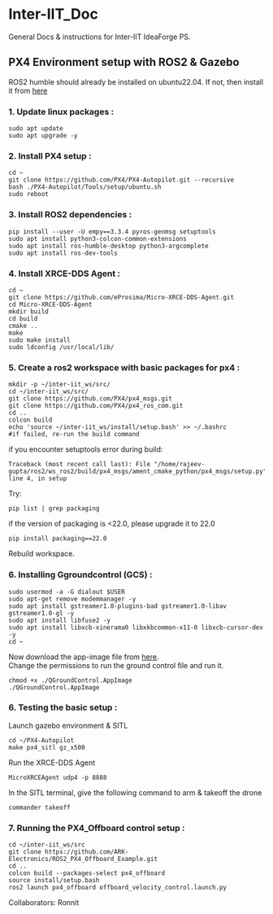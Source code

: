 # Inter-IIT_Doc
General Docs &amp; instructions for Inter-IIT IdeaForge PS.

## PX4 Environment setup with ROS2 & Gazebo
ROS2 humble should already be installed on ubuntu22.04. If not, then install it from [here](https://docs.ros.org/en/humble/Installation/Ubuntu-Install-Debs.html)
### 1. Update linux packages :
```
sudo apt update
sudo apt upgrade -y
```
### 2. Install PX4 setup :
```
cd ~
git clone https://github.com/PX4/PX4-Autopilot.git --recursive
bash ./PX4-Autopilot/Tools/setup/ubuntu.sh
sudo reboot
```

### 3. Install ROS2 dependencies :
```
pip install --user -U empy==3.3.4 pyros-genmsg setuptools
sudo apt install python3-colcon-common-extensions
sudo apt install ros-humble-desktop python3-argcomplete
sudo apt install ros-dev-tools
```

### 4. Install XRCE-DDS Agent :
```
cd ~
git clone https://github.com/eProsima/Micro-XRCE-DDS-Agent.git
cd Micro-XRCE-DDS-Agent
mkdir build
cd build
cmake ..
make
sudo make install
sudo ldconfig /usr/local/lib/
```

### 5. Create a ros2 workspace with basic packages for px4 :
```
mkdir -p ~/inter-iit_ws/src/
cd ~/inter-iit_ws/src/
git clone https://github.com/PX4/px4_msgs.git
git clone https://github.com/PX4/px4_ros_com.git
cd ..
colcon build
echo 'source ~/inter-iit_ws/install/setup.bash' >> ~/.bashrc
#if failed, re-run the build command
```

if you encounter setuptools error during build:

```colcon build: px4_msgs --- stderr: px4_msgs
Traceback (most recent call last): File "/home/rajeev-gupta/ros2/ws_ros2/build/px4_msgs/ament_cmake_python/px4_msgs/setup.py", line 4, in setup
```

Try: 
```
pip list | grep packaging
```
if the version of packaging is <22.0, please upgrade it to 22.0

```
pip install packaging==22.0
```

Rebuild workspace.

### 6. Installing Ggroundcontrol (GCS) :
```
sudo usermod -a -G dialout $USER
sudo apt-get remove modemmanager -y
sudo apt install gstreamer1.0-plugins-bad gstreamer1.0-libav gstreamer1.0-gl -y
sudo apt install libfuse2 -y
sudo apt install libxcb-xinerama0 libxkbcommon-x11-0 libxcb-cursor-dev -y
cd ~
```

Now download the app-image file from [here](https://d176tv9ibo4jno.cloudfront.net/latest/QGroundControl.AppImage).   
Change the permissions to run the ground control file and run it.
```
chmod +x ./QGroundControl.AppImage
./QGroundControl.AppImage
```
### 6. Testing the basic setup :

Launch gazebo environment & SITL

```
cd ~/PX4-Autopilot
make px4_sitl gz_x500
```   

Run the XRCE-DDS Agent   
```
MicroXRCEAgent udp4 -p 8888
```

In the SITL terminal, give the following command to arm & takeoff the drone
```
commander takeoff
```

### 7. Running the PX4_Offboard control setup :
```
cd ~/inter-iit_ws/src
git clone https://github.com/ARK-Electronics/ROS2_PX4_Offboard_Example.git
cd ..
colcon build --packages-select px4_offboard
source install/setup.bash
ros2 launch px4_offboard offboard_velocity_control.launch.py
```

Collaborators: Ronnit

